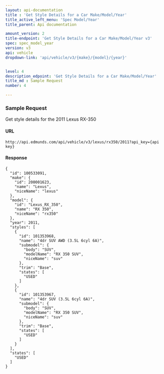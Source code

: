 ```yaml
---
layout: api-documentation
title : 'Get Style Details for a Car Make/Model/Year'
title_active_left_menu: 'Spec Model/Year'
title_parent: Api documentation

amount_version: 2
title-endpoint: 'Get Style Details for a Car Make/Model/Year v3'
spec: spec_model_year
version: v3
api: vehicle
dropdown-link: 'api/vehicle/v3/{make}/{model}/{year}'


level: 4
description_edpoint: 'Get Style Details for a Car Make/Model/Year'
title_md : Sample Request
number: 4

---
```


### Sample Request

Get style details for the 2011 Lexus RX-350

#### URL

    http://api.edmunds.com/api/vehicle/v3/lexus/rx350/2011?api_key={api key}

#### Response

    {
      "id": 100533091,
      "make": {
        "id": 200001623,
        "name": "Lexus",
        "niceName": "lexus"
      },
      "model": {
        "id": "Lexus_RX_350",
        "name": "RX 350",
        "niceName": "rx350"
      },
      "year": 2011,
      "styles": [
        {
          "id": 101353968,
          "name": "4dr SUV AWD (3.5L 6cyl 6A)",
          "submodel": {
            "body": "SUV",
            "modelName": "RX 350 SUV",
            "niceName": "suv"
          },
          "trim": "Base",
          "states": [
            "USED"
          ]
        },
        {
          "id": 101353967,
          "name": "4dr SUV (3.5L 6cyl 6A)",
          "submodel": {
            "body": "SUV",
            "modelName": "RX 350 SUV",
            "niceName": "suv"
          },
          "trim": "Base",
          "states": [
            "USED"
          ]
        }
      ],
      "states": [
        "USED"
      ]
    }
